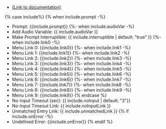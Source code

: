 - [(Link to documentation)](https://help.webex.com/en-us/article/n5595zd/Webex-Contact-Center-Setup-and-Administration-Guide#Cisco_Concept.dita_8a8f0369-60b9-4d31-af05-9338f7aa54be)
<!-- {% if include.prompt -%}
- Prompt: {{include.prompt}} 
{% endif %}
{%- if include.audioVar -%}
- Add Audio Variable: {{ include.audioVar }} 
{% endif %}
- Make Prompt Interruptible: {{ include.interruptible | default: "true" }}
{%- if include.link0 -%}
- Menu Link 0: {{include.link0}} 
{% endif %}
{%- if include.link1 -%}
- Menu Link 1: {{include.link1}} 
{% endif %}
{%- if include.link2 -%}
- Menu Link 2: {{include.link2}}
{% endif %}
{%- if include.link3 -%}
- Menu Link 3: {{include.link3}} 
{% endif %}
{%- if include.link4 -%}
- Menu Link 4: {{include.link4}} 
{% endif %}
{%- if include.link5 -%}
- Menu Link 5: {{include.link5}} 
{% endif %}
{%- if include.link6 -%}
- Menu Link 6: {{include.link6}} 
{% endif %}
{%- if include.link7 -%}
- Menu Link 7: {{include.link7}} 
{% endif %}
{%- if include.link8 -%}
- Menu Link 8: {{include.link8}} 
{% endif %}
{%- if include.link9 -%}
- Menu Link 9: {{include.link9}} 
{% endif %}
- No-Input Timeout (sec): {{ include.noInput | default: "3"}}
- No-Input Timeout Link: {{ include.noInputLink  }}
- Unmatched Entry Link: {{ include.unmatchedLink }}
{% if include.onError -%}
- Undefined Error: {{include.onError}}
{% endif %} -->
{% case include%}
{% when include.prompt -%}
- Prompt: {{include.prompt}} 
{%- when include.audioVar -%}
- Add Audio Variable: {{ include.audioVar }} 
- Make Prompt Interruptible: {{ include.interruptible | default: "true" }}
{%- when include.link0 -%}
- Menu Link 0: {{include.link0}} 
{%- when include.link1 -%}
- Menu Link 1: {{include.link1}} 
{%- when include.link2 -%}
- Menu Link 2: {{include.link2}}
{%- when include.link3 -%}
- Menu Link 3: {{include.link3}} 
{%- when include.link4 -%}
- Menu Link 4: {{include.link4}} 
{%- when include.link5 -%}
- Menu Link 5: {{include.link5}} 
{%- when include.link6 -%}
- Menu Link 6: {{include.link6}} 
{%- when include.link7 -%}
- Menu Link 7: {{include.link7}} 
{%- when include.link8 -%}
- Menu Link 8: {{include.link8}} 
{%- when include.link9 -%}
- Menu Link 9: {{include.link9}} 
{% endcase %}
- No-Input Timeout (sec): {{ include.noInput | default: "3"}}
- No-Input Timeout Link: {{ include.noInputLink  }}
- Unmatched Entry Link: {{ include.unmatchedLink }}
{% if include.onError -%}
- Undefined Error: {{include.onError}}
{% endif %}